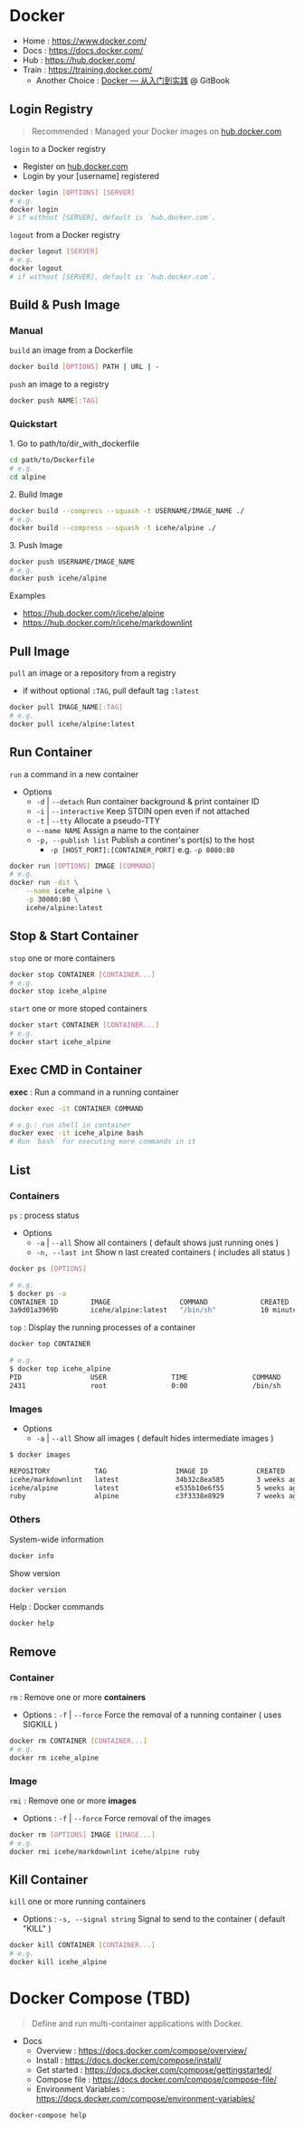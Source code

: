 # Docker

- Home : https://www.docker.com/
- Docs : https://docs.docker.com/
- Hub : https://hub.docker.com/
- Train : https://training.docker.com/
    - Another Choice : [Docker — 从入门到实践](https://yeasy.gitbooks.io/docker_practice/) @ GitBook

## Login Registry

> Recommended : Managed your Docker images on [hub.docker.com](https://hub.docker.com)

`login` to a Docker registry

- Register on [hub.docker.com](https://hub.docker.com)
- Login by your [username] registered

```bash
docker login [OPTIONS] [SERVER]
# e.g.
docker login
# if without [SERVER], default is `hub.docker.com`.
```

`logout` from a Docker registry

```bash
docker logout [SERVER]
# e.g.
docker logout
# if without [SERVER], default is `hub.docker.com`.
```

## Build & Push Image

### Manual

`build` an image from a Dockerfile

```bash
docker build [OPTIONS] PATH | URL | -
```

`push` an image to a registry

```bash
docker push NAME[:TAG]
```

### Quickstart

1\. Go to path/to/dir_with_dockerfile

```bash
cd path/to/Dockerfile
# e.g.
cd alpine
```

2\. Build Image

```bash
docker build --compress --squash -t USERNAME/IMAGE_NAME ./
# e.g.
docker build --compress --squash -t icehe/alpine ./
```

3\. Push Image

```bash
docker push USERNAME/IMAGE_NAME
# e.g.
docker push icehe/alpine
```

Examples

- https://hub.docker.com/r/icehe/alpine
- https://hub.docker.com/r/icehe/markdownlint

## Pull Image

`pull` an image or a repository from a registry

- if without optional `:TAG`, pull default tag `:latest`

```bash
docker pull IMAGE_NAME[:TAG]
# e.g.
docker pull icehe/alpine:latest
```

## Run Container

`run` a command in a new container

- Options
    - `-d` | `--detach` Run container background & print container ID
    - `-i` | `--interactive` Keep STDIN open even if not attached
    - `-t` | `--tty` Allocate a pseudo-TTY
    - `--name NAME` Assign a name to the container
    - `-p, --publish list` Publish a continer's port(s) to the host
        - `-p [HOST_PORT]:[CONTAINER_PORT]` e.g. `-p 8080:80`

```bash
docker run [OPTIONS] IMAGE [COMMAND]
# e.g.
docker run -dit \
    --name icehe_alpine \
    -p 30080:80 \
    icehe/alpine:latest
```

## Stop & Start Container

`stop` one or more containers

```bash
docker stop CONTAINER [CONTAINER...]
# e.g.
docker stop icehe_alpine
```

`start` one or more stoped containers

```bash
docker start CONTAINER [CONTAINER...]
# e.g.
docker start icehe_alpine
```

## Exec CMD in Container

**exec** : Run a command in a running container

```bash
docker exec -it CONTAINER COMMAND

# e.g.: run shell in container
docker exec -it icehe_alpine bash
# Run `bash` for executing more commands in it
```

## List

### Containers

`ps` : process status

- Options
    - `-a` | `--all` Show all containers ( default shows just running ones )
    - `-n, --last int` Show n last created containers ( includes all status )

```bash
docker ps [OPTIONS]

# e.g.
$ docker ps -a
CONTAINER ID        IMAGE                 COMMAND             CREATED             STATUS              PORTS                   NAMES
3a9d01a3969b        icehe/alpine:latest   "/bin/sh"           10 minutes ago      Up 9 minutes        0.0.0.0:30080->80/tcp   icehe_alpine
```

`top` : Display the running processes of a container

```bash
docker top CONTAINER

# e.g.
$ docker top icehe_alpine
PID                 USER                TIME                COMMAND
2431                root                0:00                /bin/sh
```

### Images

- Options
    - `-a` | `--all` Show all images ( default hides intermediate images )

```bash
$ docker images

REPOSITORY           TAG                 IMAGE ID            CREATED             SIZE
icehe/markdownlint   latest              34b32c8ea585        3 weeks ago         79.2MB
icehe/alpine         latest              e535b10e6f55        5 weeks ago         18.1MB
ruby                 alpine              c3f3338e8929        7 weeks ago         62MB
```

### Others

System-wide information

```bash
docker info
```

Show version

```bash
docker version
```

Help : Docker commands

```bash
docker help
```

## Remove

### Container

`rm` : Remove one or more **containers**

- Options : `-f` | `--force` Force the removal of a running container ( uses SIGKILL )

```bash
docker rm CONTAINER [CONTAINER...]
# e.g.
docker rm icehe_alpine
```

### Image

`rmi` : Remove one or more **images**

- Options : `-f` | `--force` Force removal of the images

```bash
docker rm [OPTIONS] IMAGE [IMAGE...]
# e.g.
docker rmi icehe/markdownlint icehe/alpine ruby
```

## Kill Container

`kill` one or more running containers

- Options : `-s, --signal string` Signal to send to the container ( default "KILL" )

```bash
docker kill CONTAINER [CONTAINER...]
# e.g.
docker kill icehe_alpine
```

# Docker Compose (TBD)

> Define and run multi-container applications with Docker.

- Docs
    - Overview : https://docs.docker.com/compose/overview/
    - Install : https://docs.docker.com/compose/install/
    - Get started : https://docs.docker.com/compose/gettingstarted/
    - Compose file : https://docs.docker.com/compose/compose-file/
    - Environment Variables : https://docs.docker.com/compose/environment-variables/

```bash
docker-compose help
```
